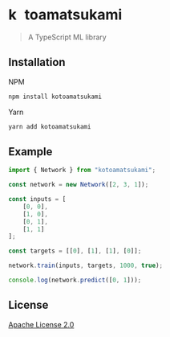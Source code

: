 # k<img src="https://qph.fs.quoracdn.net/main-qimg-f611551d461bae7de8a32cc94cbe20ad" width=16>toamatsukami

> A TypeScript ML library

## Installation

NPM

```bash
npm install kotoamatsukami
```

Yarn

```bash
yarn add kotoamatsukami
```

## Example

```ts
import { Network } from "kotoamatsukami";

const network = new Network([2, 3, 1]);

const inputs = [
	[0, 0],
	[1, 0],
	[0, 1],
	[1, 1]
];

const targets = [[0], [1], [1], [0]];

network.train(inputs, targets, 1000, true);

console.log(network.predict([0, 1]));
```

## License

[Apache License 2.0](https://github.com/mathletedev/kotoamatsukami/blob/main/LICENSE)
